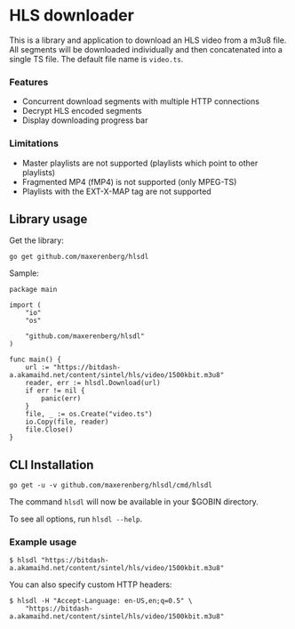 # HLS downloader
This is a library and application to download an HLS video from a m3u8 file. All segments
will be downloaded individually and then concatenated into a single TS file. The default file
name is `video.ts`.


### Features
* Concurrent download segments with multiple HTTP connections
* Decrypt HLS encoded segments
* Display downloading progress bar

### Limitations
* Master playlists are not supported (playlists which point to other playlists)
* Fragmented MP4 (fMP4) is not supported (only MPEG-TS)
* Playlists with the EXT-X-MAP tag are not supported

## Library usage

Get the library:
```
go get github.com/maxerenberg/hlsdl
```

Sample:

```
package main

import (
	"io"
	"os"

	"github.com/maxerenberg/hlsdl"
)

func main() {
	url := "https://bitdash-a.akamaihd.net/content/sintel/hls/video/1500kbit.m3u8"
	reader, err := hlsdl.Download(url)
	if err != nil {
		panic(err)
	}
	file, _ := os.Create("video.ts")
	io.Copy(file, reader)
	file.Close()
}

```

## CLI Installation

```
go get -u -v github.com/maxerenberg/hlsdl/cmd/hlsdl
```
The command `hlsdl` will now be available in your $GOBIN directory.

To see all options, run `hlsdl --help`.


### Example usage

```
$ hlsdl "https://bitdash-a.akamaihd.net/content/sintel/hls/video/1500kbit.m3u8"
```

You can also specify custom HTTP headers:
```
$ hlsdl -H "Accept-Language: en-US,en;q=0.5" \
	"https://bitdash-a.akamaihd.net/content/sintel/hls/video/1500kbit.m3u8"
```
